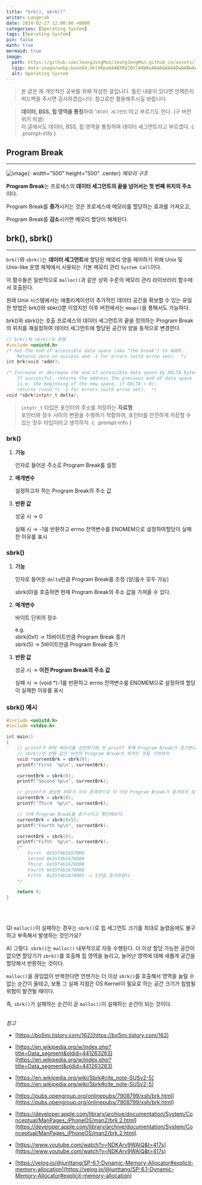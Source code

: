 ```yaml
---
title: "brk(), sbrk()"
writer: Langerak
date: 2024-02-27 12:00:00 +0800
categories: [Operating System]
tags: [Operating System]
pin: false
math: true
mermaid: true
image:
  path: https://github.com/JeongJongMun/JeongJongMun.github.io/assets/101979073/2c95990e-7965-43e7-9b3f-745fbb39171c
  lqip: data:image/webp;base64,UklGRpoAAABXRUJQVlA4WAoAAAAQAAAADwAABwAAQUxQSDIAAAARL0AmbZurmr57yyIiqE8oiG0bejIYEQTgqiDA9vqnsUSI6H+oAERp2HZ65qP/VIAWAFZQOCBCAAAA8AEAnQEqEAAIAAVAfCWkAALp8sF8rgRgAP7o9FDvMCkMde9PK7euH5M1m6VWoDXf2FkP3BqV0ZYbO6NA/VFIAAAA
  alt: Operating System
---
```


> 본 글은 제 개인적인 공부를 위해 작성한 글입니다. 틀린 내용이 있다면 언제든지 피드백을 주시면 감사하겠습니다. 참고로만 활용해주시길 바랍니다.

> **데이터, BSS, 힙 영역을 통칭**하여 ‘`데이터 세그먼트`’라고 부르기도 한다. (구 버전 위키 피셜) <br/>
> 이 글에서도 데이터, BSS, 힙 영역을 통칭하여 데이터 세그먼트라고 부르겠다.
> {: .prompt-info }

## Program Break

---

![image](https://github.com/JeongJongMun/JeongJongMun.github.io/assets/101979073/8f4dd536-e041-460a-abb6-63fa894402aa){: width="500" height="500" .center}
_메모리 구조_

**Program Break**는 프로세스의 **데이터 세그먼트의 끝을 넘어서는 첫 번째 위치의 주소**이다.

Program Break를 **증가**시키는 것은 프로세스에 메모리를 할당하는 효과를 가져오고,

Program Break를 **감소**시키면 메모리 할당이 해제된다.

## brk(), sbrk()

---

`brk()`와 `sbrk()`는 **데이터 세그먼트**에 할당된 메모리 양을 제어하기 위해 Unix 및 Unix-like 운영 체제에서 사용되는 기본 메모리 관리 `System Call`이다.

이 함수들은 일반적으로 `malloc()`과 같은 상위 수준의 메모리 관리 라이브러리 함수에서 호출된다.

원래 Unix 시스템에서는 애플리케이션이 추가적인 데이터 공간을 확보할 수 있는 유일한 방법은 brk()와 sbkr()뿐 이었지만 이후 버전에서는 `mmap()`을 통해서도 가능하다.

brk()와 sbrk()는 호출 프로세스의 데이터 세그먼트의 끝을 정의하는 Program Break의 위치를 재설정하여 데이터 세그먼트에 할당된 공간의 양을 동적으로 변경한다.

```c
// brk()와 sbrk()의 원형
#include <unistd.h>
/* Set the end of accessible data space (aka "the break") to ADDR.
	Returns zero on success and -1 for errors (with errno set).  */
int brk(void *addr);

/* Increase or decrease the end of accessible data space by DELTA bytes.
	If successful, returns the address the previous end of data space
	(i.e. the beginning of the new space, if DELTA > 0);
	returns (void *) -1 for errors (with errno set).  */
void *sbrk(intptr_t delta);
```

> `intptr_t` 타입은 포인터의 주소를 저장하는 **자료형** <br/>
> 포인터와 정수 사이의 변환을 수행하기 적합하여, 포인터를 안전하게 저장할 수 있는 정수 타입이라고 생각하자.
{: .prompt-info }

### brk()

1. **기능**

   인자로 들어온 주소로 Program Break를 설정

2. **매개변수**

   설정하고자 하는 Program Break의 주소 값

3. **반환 값**

   성공 시 → 0

   실패 시 → -1을 반환하고 errno 전역변수를 ENOMEM으로 설정하여할당이 실패한 이유를 표시

### sbrk()

1. **기능**

   인자로 들어온 `delta`만큼 Program Break를 조정 (양/음수 모두 가능)

   sbrk(0)을 호출하면 현재 Program Break의 주소 값을 가져올 수 있다.

2. **매개변수**

   바이트 단위의 정수

   e.g.   
   sbrk(0xf) → 15바이트만큼 Program Break 증가   
   sbrk(5) → 5바이트만큼 Program Break 증가   

3. **반환 값**

   성공 시 → **이전 Program Break의 주소 값**

   실패 시 → (void \*)-1를 반환하고 errno 전역변수를 ENOMEM으로 설정하여 할당이 실패한 이유를 표시

### sbrk() 예시

```c
#include <unistd.h>
#include <stdio.h>

int main()
{
    // printf가 버퍼 메모리를 선언하기에 첫 printf 후에 Program Break가 증가한다.
    // sbrk()의 반환 값은 이전의 Program Break의 위치인 것을 기억하자.
    void *currentBrk = sbrk(0);
    printf("First  %p\n", currentBrk);

    currentBrk = sbrk(0);
    printf("Second %p\n", currentBrk);

    // printf가 생성한 버퍼가 이미 존재하므로 더 이상 Program Break가 증가하지 않는다.
    currentBrk = sbrk(0);
    printf("Third  %p\n", currentBrk);

    // 이제 Program Break를 증가시키고 확인해보자.
    currentBrk = sbrk(0x5);
    printf("Fourth %p\n", currentBrk);

    currentBrk = sbrk(0);
    printf("Fifth  %p\n", currentBrk);
    /*
        First  0x55f4b1657000
        Second 0x55f4b1678000
        Third  0x55f4b1678000
        Fourth 0x55f4b1678000
        Fifth  0x55f4b1678005 -> 5만큼 증가하였다.
    */

    return 0;
}
```

<br/> <br/>

Q) `malloc()`이 실패하는 경우는 `sbrk()`로 힙 세그먼트 크기를 최대로 늘렸음에도 불구하고 부족해서 발생하는 것인가요?

A) 그렇다. `sbrk()`는 `malloc()` 내부적으로 자동 수행된다. 더 이상 할당 가능한 공간이 없으면 할당기가 `sbrk()`를 호출해 힙 영역을 늘리고, 늘어난 영역에 대해 새롭게 공간을 할당해서 반환하는 것이다.

`malloc()`을 끊임없이 반복한다면 언젠가는 더 이상 `sbrk()`를 호출해서 영역을 늘릴 수 없는 순간이 올테고, 보통 그 실패 지점은 OS Kernel이 필요로 하는 공간 크기가 침범될 위험이 발견될 때이다.

즉, `sbrk()`가 실패하는 순간이 곧 `malloc()`이 실패하는 순간이 되는 것이다.
<br/> <br/>

_참고_

- [https://bo5mi.tistory.com/162](https://bo5mi.tistory.com/162)

- [https://en.wikipedia.org/w/index.php?title=Data_segment&oldid=441263263](https://en.wikipedia.org/w/index.php?title=Data_segment&oldid=441263263)
- [https://en.wikipedia.org/wiki/Sbrk#cite_note-SUSv2-5](https://en.wikipedia.org/wiki/Sbrk#cite_note-SUSv2-5)
- [https://pubs.opengroup.org/onlinepubs/7908799/xsh/brk.html](https://pubs.opengroup.org/onlinepubs/7908799/xsh/brk.html)
- [https://developer.apple.com/library/archive/documentation/System/Conceptual/ManPages_iPhoneOS/man2/brk.2.html](https://developer.apple.com/library/archive/documentation/System/Conceptual/ManPages_iPhoneOS/man2/brk.2.html)
- [https://www.youtube.com/watch?v=NDKArv9WAlQ&t=417s](https://www.youtube.com/watch?v=NDKArv9WAlQ&t=417s)
- [https://velog.io/@junttang/SP-6.1-Dynamic-Memory-Allocator#explicit-memory-allocation](https://velog.io/@junttang/SP-6.1-Dynamic-Memory-Allocator#explicit-memory-allocation)

